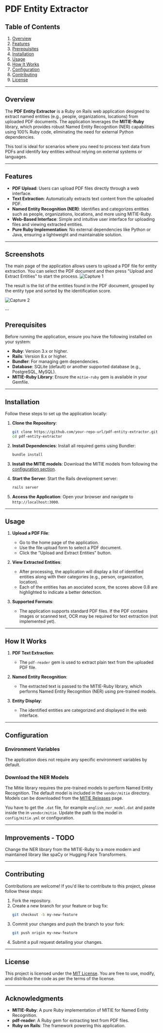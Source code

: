 # PDF Entity Extractor

## Table of Contents
1. [Overview](#overview)
2. [Features](#features)
3. [Prerequisites](#prerequisites)
4. [Installation](#installation)
5. [Usage](#usage)
6. [How It Works](#how-it-works)
7. [Configuration](#configuration)
8. [Contributing](#contributing)
9. [License](#license)

---

## Overview

The **PDF Entity Extractor** is a Ruby on Rails web application designed to extract named entities (e.g., people, organizations, locations) from uploaded PDF documents. The application leverages the **MITIE-Ruby** library, which provides robust Named Entity Recognition (NER) capabilities using 100% Ruby code, eliminating the need for external Python dependencies.

This tool is ideal for scenarios where you need to process text data from PDFs and identify key entities without relying on external systems or languages.

---

## Features

- **PDF Upload**: Users can upload PDF files directly through a web interface.
- **Text Extraction**: Automatically extracts text content from the uploaded PDF.
- **Named Entity Recognition (NER)**: Identifies and categorizes entities such as people, organizations, locations, and more using MITIE-Ruby.
- **Web-Based Interface**: Simple and intuitive user interface for uploading files and viewing extracted entities.
- **Pure Ruby Implementation**: No external dependencies like Python or Java, ensuring a lightweight and maintainable solution.

---

## Screenshots
The main page of the application allows users to upload a PDF file for entity extraction.
You can select the PDF document and then press "Upload and Extract Entities" to start the process.
![Capture 1](doc/capture1.jpg)

The result is the list of the entities found in the PDF document, grouped by the entity type and sorted by the identification score.

![Capture 2](doc/capture2.jpg)

--

## Prerequisites

Before running the application, ensure you have the following installed on your system:

- **Ruby**: Version 3.x or higher.
- **Rails**: Version 8.x or higher.
- **Bundler**: For managing gem dependencies.
- **Database**: SQLite (default) or another supported database (e.g., PostgreSQL, MySQL).
- **MITIE-Ruby Library**: Ensure the `mitie-ruby` gem is available in your Gemfile.

---

## Installation

Follow these steps to set up the application locally:

1. **Clone the Repository**:
   ```bash
   git clone https://github.com/your-repo-url/pdf-entity-extractor.git
   cd pdf-entity-extractor
   ```

2. **Install Dependencies**:
   Install all required gems using Bundler:
   ```bash
   bundle install
   ```
   
3. **Install the MITIE models**:
   Download the MITIE models from following the [configuration section](#download-the-ner-models).


4. **Start the Server**:
   Start the Rails development server:
   ```bash
   rails server
   ```

5. **Access the Application**:
   Open your browser and navigate to `http://localhost:3000`.

---

## Usage

1. **Upload a PDF File**:
    - Go to the home page of the application.
    - Use the file upload form to select a PDF document.
    - Click the "Upload and Extract Entities" button.

2. **View Extracted Entities**:
    - After processing, the application will display a list of identified entities along with their categories (e.g., person, organization, location).
    - Each of the entities has an asociated score, the scores above 0.8 are highlighted to indicate a better detection.

3. **Supported Formats**:
    - The application supports standard PDF files. If the PDF contains images or scanned text, OCR may be required for text extraction (not implemented yet).

---

## How It Works

1. **PDF Text Extraction**:
    - The `pdf-reader` gem is used to extract plain text from the uploaded PDF file.

2. **Named Entity Recognition**:
    - The extracted text is passed to the MITIE-Ruby library, which performs Named Entity Recognition (NER) using pre-trained models.

3. **Entity Display**:
    - The identified entities are categorized and displayed in the web interface.

---

## Configuration

### Environment Variables
The application does not require any specific environment variables by default.

### Download the NER Models
The Mitie library requires the pre-trained models to perform Named Entity Recognition. The default model is included in the `vendor/mitie` directory.
Models can be downloaded from the [MITIE Releases](https://github.com/mit-nlp/MITIE/releases/download/v0.4/MITIE-models-v0.2.tar.bz2) page.

You have to get the `.dat` file, for example `english_ner_model.dat` and paste inside the in `vendor/mitie`. Update the path to the model in `config/mitie.yml` or configuration.

---

## Improvements - TODO

Change the NER library from the MITIE-Ruby to a more modern and maintained library like spaCy or Hugging Face Transformers.

---

## Contributing

Contributions are welcome! If you'd like to contribute to this project, please follow these steps:

1. Fork the repository.
2. Create a new branch for your feature or bug fix:
   ```bash
   git checkout -b my-new-feature
   ```
3. Commit your changes and push the branch to your fork:
   ```bash
   git push origin my-new-feature
   ```
4. Submit a pull request detailing your changes.

---

## License

This project is licensed under the [MIT License](LICENSE). You are free to use, modify, and distribute the code as per the terms of the license.

---

## Acknowledgments

- **MITIE-Ruby**: A pure Ruby implementation of MITIE for Named Entity Recognition.
- **pdf-reader**: A Ruby gem for extracting text from PDF files.
- **Ruby on Rails**: The framework powering this application.
